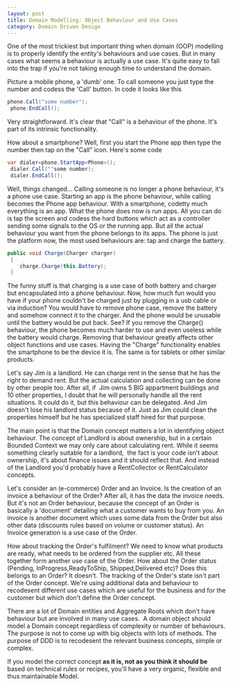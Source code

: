 ```yaml
---
layout: post
title: Domain Modelling: Object Behaviour and Use Cases
category: Domain Driven Design
---
```


One of the most trickiest but important thing when domain (OOP) modelling is to properly identify the entity's behaviours and use cases. But in many cases what seems a behaviour is actually a use case. It's quite easy to fall into the trap if you're not taking enough time to understand the domain.

 Picture a mobile phone, a 'dumb' one. To call someone you just type the number and codess the 'Call' button. In code it looks like this

  
```csharp
phone.Call("some number");
 phone.EndCall();
```
  Very straightforward. It's clear that "Call" is a behaviour of the phone. It's part of its intrinsic functionality.

 How about a smartphone? Well, first you start the Phone app then type the number then tap on the "Call" icon. Here's some code

  
```csharp
var dialer=phone.StartApp<Phone>();
 dialer.Call(""some number);
 dialer.EndCall();
```
  Well, things changed... Calling someone is no longer a phone behaviour, it's a phone use case. Starting an app is the phone behaviour, while calling becomes the Phone app behaviour. With a smartphone, codetty much everything is an app. What the phone does now is run apps. All you can do is tap the screen and codess the hard buttons which act as a controller sending some signals to the OS or the running app. But all the actual behaviour you want from the phone belongs to its apps. The phone is just the platform now, the most used behaviours are: tap and charge the battery.

  
```csharp
public void Charge(Charger charger)
 {
    charge.Charge(this.Battery);
 }
```
  The funny stuff is that charging is a use case of both battery and charger but encapsulated into a phone behaviour. Now, how much fun would you have if your phone couldn't be charged just by plugging in a usb cable or via induction? You would have to remove phone case, remove the battery and somehow connect it to the charger. And the phone would be unusable until the battery would be put back. See? If you remove the Charge() behaviour, the phone becomes much harder to use and even useless while the battery would charge. Removing that behaviour greatly affects other object functions and use cases. Having the "Charge" functionality enables the smartphone to be the device it is. The same is for tablets or other similar products.

 Let's say Jim is a landlord. He can charge rent in the sense that he has the right to demand rent. But the actual calculation and collecting can be done by other people too. After all, if  Jim owns 5 BIG appartment buildings and 10 other properties, I doubt that he will personally handle all the rent situations. It could do it, but this behaviour can be delegated. And Jim doesn't lose his landlord status because of it. Just as Jim could clean the properties himself but he has specialized staff hired for that purpose.

 The main point is that the Domain concept matters a lot in identifying object behaviour. The concept of Landlord is about ownership, but in a certain Bounded Context we may only care about calculating rent. While it seems something clearly suitable for a landlord,  the fact is your code isn't about ownership, it's about finance issues and it should reflect that. And instead of the Landlord you'd probably have a RentCollector or RentCalculator concepts.

 Let's consider an (e-commerce) Order and an Invoice. Is the creation of an invoice a behaviour of the Order? After all, it has the data the invoice needs. But it's not an Order behaviour, because the concept of an Order is basically a 'document' detailing what a customer wants to buy from you. An invoice is another document which uses some data from the Order but also other data (discounts rules based on volume or customer status). An Invoice generation is a use case of the Order.

 How about tracking the Order's fulfilment? We need to know what products are ready, what needs to be ordered from the supplier etc. All these together form another use case of the Order. How about the Order status (Pending, InProgress,ReadyToShip, Shipped,Delivered etc)? Does this belongs to an Order? It doesn't. The tracking of the Order's state isn't part of the Order concept. We're using additional data and behaviour to recodesent different use cases which are useful for the business and for the customer but which don't define the Order concept.

 There are a lot of Domain entities and Aggregate Roots which don't have behaviour but are involved in many use cases.  A domain object should model a Domain concept regardless of complexity or number of behaviours. The purpose is not to come up with big objects with lots of methods. The purpose of DDD is to recodesent the relevant business concepts, simple or complex.

 If you model the correct concept **as it is, not as you think it should be** based on technical rules or recipes, you'll have a very organic, flexible and thus maintainable Model.


